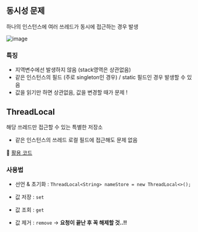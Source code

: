 ## 동시성 문제

하나의 인스턴스에 여러 쓰레드가 동시에 접근하는 경우 발생

![image](https://user-images.githubusercontent.com/57944099/208605176-598bd7d8-dcfc-4933-8c84-084b3078a629.png)

### 특징

- 지역변수에선 발생하지 않음 (stack영역은 상관없음)
- 같은 인스턴스의 필드 (주로 singleton인 경우) / static 필드인 경우 발생할 수 있음
- 값을 읽기만 하면 상관없음, 값을 변경할 때가 문제 !

## ThreadLocal

해당 쓰레드만 접근할 수 있는 특별한 저장소

- 같은 인스턴스의 쓰레드 로컬 필드에 접근해도 문제 없음

📌 [활용 코드](https://github.com/dldbdud314/spring-TIL/blob/main/springcore-advanced/advanced/src/test/java/hello/advanced/trace/threadlocal/code/ThreadLocalService.java)

### 사용법

- 선언 & 초기화 : `ThreadLocal<String> nameStore = new ThreadLocal<>();`

- 값 저장 : `set`
- 값 조회 : `get`
- 값 제거 : `remove` -> **요청이 끝난 후 꼭 해제할 것..!!**
